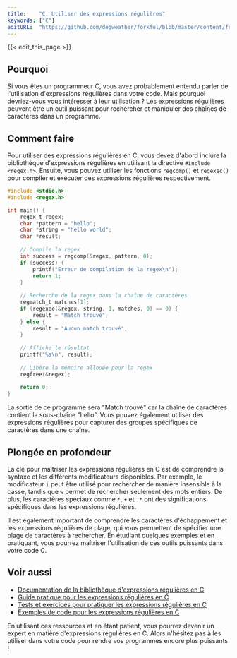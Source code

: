```yaml
---
title:    "C: Utiliser des expressions régulières"
keywords: ["C"]
editURL:  "https://github.com/dogweather/forkful/blob/master/content/fr/c/using-regular-expressions.md"
---
```


{{< edit_this_page >}}

## Pourquoi

Si vous êtes un programmeur C, vous avez probablement entendu parler de l'utilisation d'expressions régulières dans votre code. Mais pourquoi devriez-vous vous intéresser à leur utilisation ? Les expressions régulières peuvent être un outil puissant pour rechercher et manipuler des chaînes de caractères dans un programme.

## Comment faire

Pour utiliser des expressions régulières en C, vous devez d'abord inclure la bibliothèque d'expressions régulières en utilisant la directive `#include <regex.h>`. Ensuite, vous pouvez utiliser les fonctions `regcomp()` et `regexec()` pour compiler et exécuter des expressions régulières respectivement.

```C
#include <stdio.h>
#include <regex.h>

int main() {
    regex_t regex;
    char *pattern = "hello";
    char *string = "hello world";
    char *result;
    
    // Compile la regex
    int success = regcomp(&regex, pattern, 0);
    if (success) {
        printf("Erreur de compilation de la regex\n");
        return 1;
    }
    
    // Recherche de la regex dans la chaîne de caractères
    regmatch_t matches[1];
    if (regexec(&regex, string, 1, matches, 0) == 0) {
        result = "Match trouvé";
    } else {
        result = "Aucun match trouvé";
    }
    
    // Affiche le résultat
    printf("%s\n", result);
    
    // Libère la mémoire allouée pour la regex
    regfree(&regex);
    
    return 0;
}
```

La sortie de ce programme sera "Match trouvé" car la chaîne de caractères contient la sous-chaîne "hello". Vous pouvez également utiliser des expressions régulières pour capturer des groupes spécifiques de caractères dans une chaîne.

## Plongée en profondeur

La clé pour maîtriser les expressions régulières en C est de comprendre la syntaxe et les différents modificateurs disponibles. Par exemple, le modificateur `i` peut être utilisé pour rechercher de manière insensible à la casse, tandis que `w` permet de rechercher seulement des mots entiers. De plus, les caractères spéciaux comme `*`, `+` et `.*` ont des significations spécifiques dans les expressions régulières.

Il est également important de comprendre les caractères d'échappement et les expressions régulières de plage, qui vous permettent de spécifier une plage de caractères à rechercher. En étudiant quelques exemples et en pratiquant, vous pourrez maîtriser l'utilisation de ces outils puissants dans votre code C.

## Voir aussi

- [Documentation de la bibliothèque d'expressions régulières en C](https://www.gnu.org/software/libc/manual/html_node/Regular-Expressions.html)
- [Guide pratique pour les expressions régulières en C](https://linux.die.net/Beta4/regex.html)
- [Tests et exercices pour pratiquer les expressions régulières en C](https://www.geeksforgeeks.org/regular-expressions-in-c-programming/)
- [Exemples de code pour les expressions régulières en C](http://www.zytra.net/regex/)

En utilisant ces ressources et en étant patient, vous pourrez devenir un expert en matière d'expressions régulières en C. Alors n'hésitez pas à les utiliser dans votre code pour rendre vos programmes encore plus puissants !